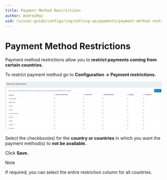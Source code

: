```yaml
---
title: Payment Method Restrictions
author: AndreiMaz
uid: ru/user-guide/configuring/setting-up/payments/payment-method-restrictions
---
```

# Payment Method Restrictions

Payment method restrictions allow you to **restrict payments coming from certain countries.**

To restrict payment method go to **Configuration → Payment restrictions.**

![paymentmethodrestrictions](_static/payment-method-restrictions/paymentmethodrestrictions.png)

Select the checkbox(es) for the **country or countries** in which you want the payment method(s) to **not be available.**

Click **Save.**

> [!NOTE]
> If required, you can select the entire restriction column for all countries.
